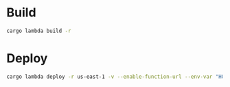 # Build

```bash
cargo lambda build -r
```

# Deploy

```bash
cargo lambda deploy -r us-east-1 -v --enable-function-url --env-var "HOME=/tmp"  log3-lambda
```
